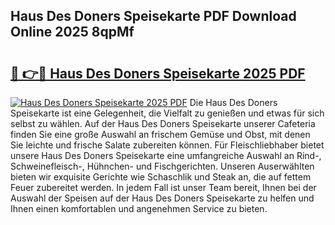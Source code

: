 ## Haus Des Doners Speisekarte PDF Download Online 2025 8qpMf

# <h2><a href="http://gcb56m0.nevu.top/?p=Haus+Des+Doners+Speisekarte">🔗 👉🔴 Haus Des Doners Speisekarte 2025 PDF</a></h2>

[![Haus Des Doners Speisekarte 2025 PDF](https://i.imgur.com/dBaPXMq.png)](http://gcb56m0.nevu.top/?p=Haus+Des+Doners+Speisekarte)
Die Haus Des Doners Speisekarte ist eine Gelegenheit, die Vielfalt zu genießen und etwas für sich selbst zu wählen. Auf der Haus Des Doners Speisekarte unserer Cafeteria finden Sie eine große Auswahl an frischem Gemüse und Obst, mit denen Sie leichte und frische Salate zubereiten können. Für Fleischliebhaber bietet unsere Haus Des Doners Speisekarte eine umfangreiche Auswahl an Rind-, Schweinefleisch-, Hühnchen- und Fischgerichten. Unseren Auserwählten bieten wir exquisite Gerichte wie Schaschlik und Steak an, die auf fettem Feuer zubereitet werden. In jedem Fall ist unser Team bereit, Ihnen bei der Auswahl der Speisen auf der Haus Des Doners Speisekarte zu helfen und Ihnen einen komfortablen und angenehmen Service zu bieten.
